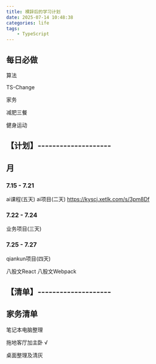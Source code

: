 ```yaml
---
title: 裸辞后的学习计划
date: 2025-07-14 10:48:38
categories: life
tags: 
    - TypeScript
---
```


## 每日必做

算法

TS-Change

家务

减肥三餐

健身运动


## 【计划】--------------------

## 月

### 7.15 - 7.21

ai课程(五天)
ai项目(二天)
https://kyscj.xetlk.com/s/3pm8Df


### 7.22 - 7.24

业务项目(三天)

### 7.25 - 7.27

qiankun项目(四天)

八股文React
八股文Webpack


## 【清单】--------------------

## 家务清单

笔记本电脑整理

拖地客厅加主卧 √

桌面整理及清灰
